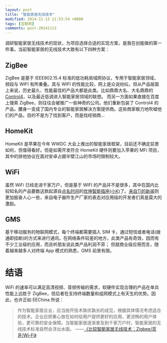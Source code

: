 ```yaml
---
layout: post
title: "智能家居无线技术"
modified: 2014-11-13 11:53:54 +0800
tags: [互联网]
comments: post-20141113
---
```


调研智能家居无线技术的现状，为项目选择合适的实现方案，是我在创能做的第一件事。当前智能家居的无线技术大致有以下四种方案：

## ZigBee

ZigBee 是基于 IEEE802.15.4 标准的低功耗局域网协议，专用于智能家居领域，频段与 WIFI 有所重叠。其与 WIFI 的性能比较，网上是众说纷纭，但从产品层面上来说，历史最久、性能最佳的产品大都是此类。比如鼎鼎大名、大名鼎鼎的[Control4](http://www.control4.com/)，以及最近低调进入智能家居领域的联想。
而另一方面如果直接在百度上搜索 ZigBee，则往往会被推广一些神奇的公司。他们重新包装了 Control4 的产品，腰身一变成了国内专业的智能家居解决方案提供商。这些商家极力地吹嘘他们的产品，目的不是为了找到客户，而是找经销商…

## HomeKit

HomeKit 是苹果在今年 WWDC 大会上推出的智能家居框架，目前还不确定前景如何，但值得看好。但是如需开发符合 HomeKit 硬件则要加入苹果的 MFi 项目，其中的排他协议在面对安卓占据半壁江山的市场时限制较大。

## WiFi

虽然 WiFi 已经走进千家万户，但是基于 WIFI 的产品并不是很多，其中在国内比较知名的产品要数这款起源自[点名时间](http://www.demohour.com/projects/337763/)的[坎坤智能插座(小K)](http://www.kankunit.com/)了。[来自TI的新闻](http://www.eechina.com/thread-130168-1-1.html)则更加振奋人心一些，来自电子器件生产厂家的表态对应用级的开发者们真是莫大的激励。

## GMS

基于移动服务的物联网模式，每个终端都需要插入 SIM 卡，通过短信或者电话(拨通即挂断)的方式来进行通讯。在网络条件较差的地方，此类产品有奇效，因而有不少工业级的应用，而且听朋友说此类产品利润不菲； 但就商业级应用而言，随着越来越多人对终端 App 模式的熟悉，GMS 前景有限。

# 结语

WiFi 的速率可以满足高清视频、音频传输的需求，软硬件实现合理的产品在单兵性能上远胜于 ZigBee，但后者在支持终端数量和组网模式上有天生的优势。因此，也许正如 EEChina 所说：

> 作为智能家居企业，应当抛开技术孰优孰劣的成见，根据具体情况考虑适合的技术。企业应把重心放在如何给用户提供更好的应用，更流畅的用户体验，更可靠的安全保障。当智能家居逐渐普及到千家万户时，智能家居的无线技术标准自然会浮出水面。
> ——[《比较智能家居无线技术：Zigbee/蓝牙/Wi-Fi》](http://www.eechina.com/thread-130439-1-1.html)
